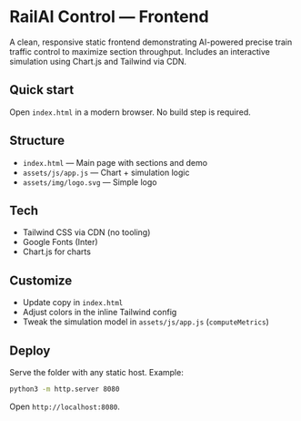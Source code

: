RailAI Control — Frontend
=========================

A clean, responsive static frontend demonstrating AI-powered precise train traffic control to maximize section throughput. Includes an interactive simulation using Chart.js and Tailwind via CDN.

Quick start
-----------

Open `index.html` in a modern browser. No build step is required.

Structure
---------

- `index.html` — Main page with sections and demo
- `assets/js/app.js` — Chart + simulation logic
- `assets/img/logo.svg` — Simple logo

Tech
----

- Tailwind CSS via CDN (no tooling)
- Google Fonts (Inter)
- Chart.js for charts

Customize
---------

- Update copy in `index.html`
- Adjust colors in the inline Tailwind config
- Tweak the simulation model in `assets/js/app.js` (`computeMetrics`)

Deploy
------

Serve the folder with any static host. Example:

```bash
python3 -m http.server 8080
```

Open `http://localhost:8080`.


